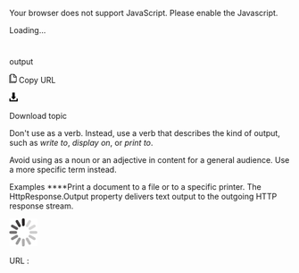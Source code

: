 Your browser does not support JavaScript. Please enable the Javascript.

Loading...

# 

output

![Copy URL](output_files/Copy.png)
Copy URL

![Download](output_files/Download.png)

Download topic

Don't use as a verb. Instead, use a verb that describes the kind of output, such as *write to*, *display on*, or *print to*.

Avoid using as a noun or an adjective in content for a general audience. Use a more specific term instead.

Examples
****Print a document to a file or to a specific printer.
The HttpResponse.Output property delivers text output to the outgoing HTTP response stream.

![In progress](output_files/activity-large.gif)

URL :
